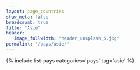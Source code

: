 ```yaml
---
layout: page_countries
show_meta: false
breadcrumb: true
title: "Asie"
header:
   image_fullwidth: "header_unsplash_5.jpg"
permalink: "/pays/asie/"
---
```


{% include list-pays categories='pays' tag='asie' %}
